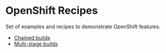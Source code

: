 # OpenShift Recipes

Set of examples and recipes to demonstrate OpenShift features.

* [Chained builds](./chained-builds)
* [Multi-stage builds](./multi-stage-builds)